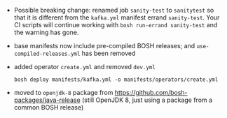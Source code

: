 * Possible breaking change: renamed job `sanity-test` to `sanitytest` so that it is different from the `kafka.yml` manifest errand `sanity-test`. Your CI scripts will continue working with `bosh run-errand sanity-test` and the warning has gone.
* base manifests now include pre-compiled BOSH releases; and `use-compiled-releases.yml` has been removed
* added operator `create.yml` and removed `dev.yml`

    ```plain
    bosh deploy manifests/kafka.yml -o manifests/operators/create.yml
    ```
* moved to `openjdk-8` package from https://github.com/bosh-packages/java-release (still OpenJDK 8, just using a package from a common BOSH release)